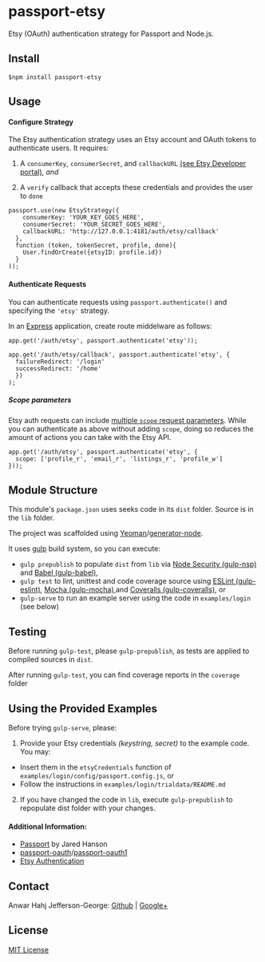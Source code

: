# passport-etsy
Etsy (OAuth) authentication strategy for Passport and Node.js.

## Install
```
$npm install passport-etsy
```

## Usage
#### Configure Strategy
The Etsy authentication strategy uses an Etsy account and OAuth tokens to authenticate users.
It requires:

1. A `consumerKey`, `consumerSecret`, and `callbackURL` [(see Etsy Developer portal)](https://www.etsy.com/developers/register), _and_

2. A `verify` callback that accepts these credentials and provides the user to `done`

```
passport.use(new EtsyStrategy({
    consumerKey: 'YOUR_KEY_GOES_HERE',
    consumerSecret: 'YOUR_SECRET_GOES_HERE',
    callbackURL: 'http://127.0.0.1:4181/auth/etsy/callback'
  },
  function (token, tokenSecret, profile, done){
    User.findOrCreate({etsyID: profile.id})
  }
));
```

#### Authenticate Requests
You can authenticate requests using `passport.authenticate()` and specifying the `'etsy'` strategy.

In an [Express](http://expressjs.com/) application, create route middelware as follows:

```
app.get('/auth/etsy', passport.authenticate('etsy'));

app.get('/auth/etsy/callback', passport.authenticate('etsy', {
  failureRedirect: '/login'
  successRedirect: '/home'
  })
);
```

##### Scope parameters
Etsy auth requests can include [multiple `scope` request parameters](https://www.etsy.com/developers/documentation/getting_started/oauth#section_permission_scopes).
While you can authenticate as above without adding `scope`, doing so reduces the
amount of actions you can take with the Etsy API.

```
app.get('/auth/etsy', passport.authenticate('etsy', {
  scope: ['profile_r', 'email_r', 'listings_r', 'profile_w']
}));
```

## Module Structure
This module's `package.json` uses seeks code in its `dist` folder. Source is in the `lib` folder.

The project was scaffolded using [Yeoman](http://yeoman.io/)/[generator-node](https://github.com/yeoman/generator-node).

It uses [gulp](http://gulpjs.com/) build system, so you can execute:

- `gulp prepublish` to populate `dist` from `lib` via [Node Security (gulp-nsp)](https://www.npmjs.com/package/gulp-nsp) and [Babel (gulp-babel)](https://www.npmjs.com/package/gulp-babel),
- `gulp test` to lint, unittest and code coverage source using [ESLint (gulp-eslint)](https://www.npmjs.com/package/gulp-eslint), [Mocha (gulp-mocha) ](https://www.npmjs.com/package/gulp-mocha) and [Coveralls (gulp-coveralls)](https://www.npmjs.com/package/gulp-coveralls), or
- `gulp-serve` to run an example server using the code in `examples/login` (see below)

## Testing
Before running `gulp-test`, please `gulp-prepublish`, as tests are applied to compiled sources
in `dist`.

After running `gulp-test`, you can find coverage reports in the `coverage` folder

## Using the Provided Examples
Before trying `gulp-serve`, please:

1. Provide your Etsy credentials _(keystring, secret)_ to the example code. You may:
  + Insert them in the `etsyCredentials` function of `examples/login/config/passport.config.js`, or
  + Follow the instructions in `examples/login/trialdata/README.md`
2. If you have changed the code in `lib`, execute `gulp-prepublish` to repopulate dist folder with your changes.

#### Additional Information:
- [Passport](http://passportjs.org/docs) by Jared Hanson
- [passport-oauth](https://github.com/jaredhanson/passport-oauth)/[passport-oauth1](https://github.com/jaredhanson/passport-oauth1)
- [Etsy Authentication](https://www.etsy.com/developers/documentation/getting_started/oauth)

## Contact
Anwar Hahj Jefferson-George:
[Github](https://github.com/anwarhahjjeffersongeorge) |
[Google+](https://plus.google.com/+AnwarHahjJeffersonGeorge/)

## License
[MIT License](http://opensource.org/licenses/MIT)
